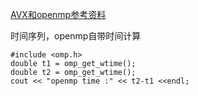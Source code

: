 [AVX和openmp参考资料](http://portal.nacad.ufrj.br/online/intel/compiler_c/common/core/index.htm#GUID-B225E659-E0AD-4AE2-8806-EC5FD0119B01.htm)

时间序列，openmp自带时间计算

```
#include <omp.h>
double t1 = omp_get_wtime();
double t2 = omp_get_wtime();
cout << "openmp time :" << t2-t1 <<endl;
```
